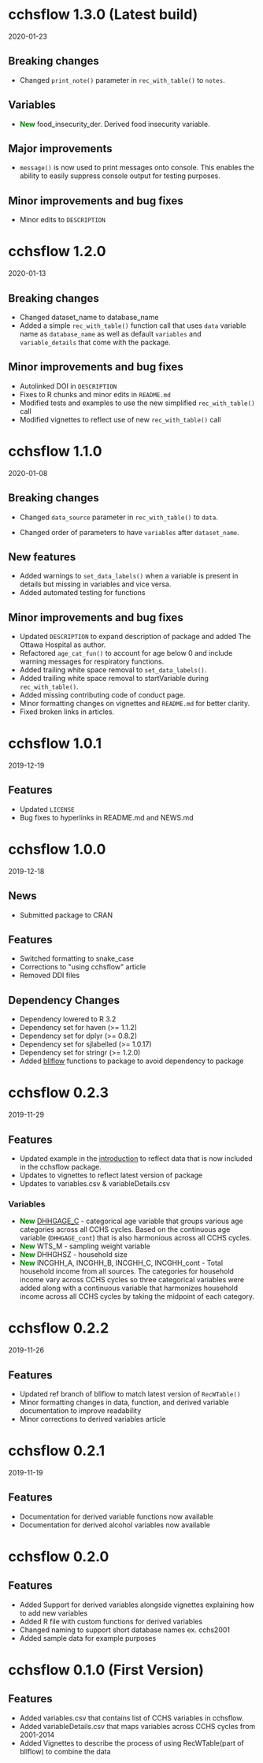 # cchsflow 1.3.0 (Latest build)
2020-01-23

## Breaking changes
- Changed `print_note()` parameter in `rec_with_table()` to `notes`.

## Variables
- <font color = "green">**New**</font> food_insecurity_der. Derived food
insecurity variable.

## Major improvements
- `message()` is now used to print messages onto console. This enables the
ability to easily suppress console output for testing purposes.

## Minor improvements and bug fixes
- Minor edits to `DESCRIPTION`

# cchsflow 1.2.0 
2020-01-13

## Breaking changes
- Changed dataset_name to database_name
- Added a simple `rec_with_table()` function call that uses `data` variable name 
as `database_name` as well as default `variables` and `variable_details` that
come  with the package.

## Minor improvements and bug fixes
- Autolinked DOI in `DESCRIPTION`
- Fixes to R chunks and minor edits in `README.md` 
- Modified tests and examples to use the new simplified `rec_with_table()` call
- Modified vignettes to reflect use of new `rec_with_table()` call

# cchsflow 1.1.0
2020-01-08

## Breaking changes

* Changed `data_source` parameter in `rec_with_table()` to `data`.

* Changed order of parameters to have `variables` after `dataset_name`.

## New features

- Added warnings to `set_data_labels()` when a variable is present in details 
    but missing in variables and vice versa.
- Added automated testing for functions

## Minor improvements and bug fixes

- Updated `DESCRIPTION` to expand description of package and added The Ottawa
   Hospital as author.
- Refactored `age_cat_fun()` to account for age below 0 and include warning
   messages for respiratory functions.
- Added trailing white space removal to `set_data_labels()`.
- Added trailing white space removal to startVariable during `rec_with_table()`.
- Added missing contributing code of conduct page.
- Minor formatting changes on vignettes and `README.md` for better clarity.
- Fixed broken links in articles.

# cchsflow 1.0.1 
2019-12-19

## Features
- Updated `LICENSE`
- Bug fixes to hyperlinks in README.md and NEWS.md

# cchsflow 1.0.0
2019-12-18

## News

- Submitted package to CRAN

## Features

- Switched formatting to snake_case
- Corrections to "using cchsflow" article
- Removed DDI files 
  
## Dependency Changes

- Dependency lowered to R 3.2
- Dependency set for haven (>= 1.1.2)
- Dependency set for dplyr (>= 0.8.2)
- Dependency set for sjlabelled (>= 1.0.17)
- Dependency set for stringr (>= 1.2.0)
- Added [bllflow](https://bllflow.projectbiglife.ca/) functions to package to avoid dependency to 
  package 


# cchsflow 0.2.3
2019-11-29

## Features

- Updated example in the [introduction](https://big-life-lab.github.io/cchsflow/index.html) to reflect data that is now included in the cchsflow package.
- Updates to vignettes to reflect latest version of package
- Updates to variables.csv & variableDetails.csv

### Variables

-  <font color="green">**New**</font> [DHHGAGE_C](https://big-life-lab.github.io/cchsflow/reference/age_cat_fun.html) - categorical age variable that groups various age categories across all CCHS cycles. Based on the continuous age variable (`DHHGAGE_cont`) that is also harmonious across all CCHS cycles.
-  <font color = "green">**New**</font> WTS_M - sampling weight variable
-  <font color = "green">**New**</font> DHHGHSZ - household size
-  <font color = "green">**New**</font> INCGHH_A, INCGHH_B, INCGHH_C, INCGHH_cont - Total household income from all sources. The categories for household income vary across CCHS cycles so three categorical variables were added along with a continuous variable that harmonizes household income across all CCHS cycles by taking the midpoint of each category.

# cchsflow 0.2.2 

2019-11-26

## Features

- Updated ref branch of bllflow to match latest version of `RecWTable()`
- Minor formatting changes in data, function, and derived variable documentation to improve 
  readability
- Minor corrections to derived variables article

# cchsflow 0.2.1 

2019-11-19

## Features

- Documentation for derived variable functions now available
- Documentation for derived alcohol variables now available

# cchsflow 0.2.0 

## Features 

- Added Support for derived variables alongside vignettes explaining how to add new variables
- Added R file with custom functions for derived variables
- Changed naming to support short database names ex. cchs2001
- Added sample data for example purposes

# cchsflow 0.1.0 (First Version)

## Features

- Added variables.csv that contains list of CCHS variables in cchsflow.
- Added variableDetails.csv that maps variables across CCHS cycles from 2001-2014 
- Added Vignettes to describe the process of using RecWTable(part of bllflow) to combine the data

